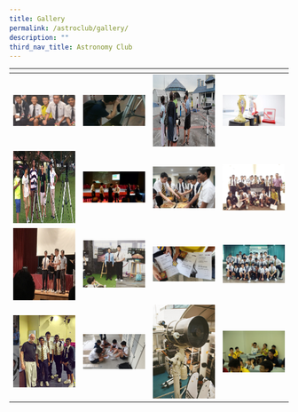 ```yaml
---
title: Gallery
permalink: /astroclub/gallery/
description: ""
third_nav_title: Astronomy Club
---
```


<table>
<thead>
  <tr>
    <th style="width:200px"></th>
    <th style="width:200px"></th>
    <th style="width:200px"></th>
		<th style="width:200px"></th>
  </tr>
</thead>
<tbody>
  <tr>
    <td style ="text-align:center"><a href="/images/astro%201.jpeg"> <img src="/images/astro%201.jpeg" style="width:200px"></a></td>
    <td style ="text-align:center"><a href="/images/astro%202.jpeg"> <img src="/images/astro%202.jpeg" style="width:200px"></a></td>
    <td style ="text-align:center"><a href="/images/astro%203.jpeg"> <img src="/images/astro%203.jpeg" style="width:200px; height: 130px"></a></td>
    <td style ="text-align:center"><a href="/images/astro%204.jpeg"> <img src="/images/astro%204.jpeg" style="width:200px"></a></td>
  </tr>
   <tr>
    <td style ="text-align:center"><a href="/images/astro%205.jpeg"> <img src="/images/astro%205.jpeg" style="width:200px; height: 130px"></a></td>
    <td style ="text-align:center"><a href="/images/astro%206.jpeg"> <img src="/images/astro%206.jpeg" style="width:200px"></a></td>
    <td style ="text-align:center"><a href="/images/astro%207.png"> <img src="/images/astro%207.png" style="width:200px"></a></td>
    <td style ="text-align:center"><a href="/images/astro%208.png"> <img src="/images/astro%208.png" style="width:200px"></a></td>
  </tr>
	<tr>
    <td style ="text-align:center"><a href="/images/astro%209.png"> <img src="/images/astro%209.png" style="width:200px; height: 130px"></a></td>
    <td style ="text-align:center"><a href="/images/astro%2010.png"> <img src="/images/astro%2010.png" style="width:200px"></a></td>
		<td style ="text-align:center"><a href="/images/astro%2011.png"> <img src="/images/astro%2011.png" style="width:200px"></a></td>
		<td style ="text-align:center"><a href="/images/astro%2012.png"> <img src="/images/astro%2012.png" style="width:200px"></a></td>
	</tr>
	<tr>
    <td style ="text-align:center"><a href="/images/astro%2013.png"> <img src="/images/astro%2013.png" style="width:200px; height: 130px"></a></td>
    <td style ="text-align:center"><a href="/images/astro%2014.png"> <img src="/images/astro%2014.png" style="width:200px"></a></td>
		<td style ="text-align:center"><a href="/images/astro%2015.png"> <img src="/images/astro%2015.png" style="width:200px"></a></td>
		<td style ="text-align:center"><a href="/images/astro%2016.png"> <img src="/images/astro%2016.png" style="width:200px"></a></td>
	</tr>
</tbody>
</table>